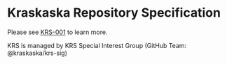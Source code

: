 # Kraskaska Repository Specification

Please see [KRS-001](KRS-001.html) to learn more.

KRS is managed by KRS Special Interest Group (GitHub Team: @kraskaska/krs-sig)

